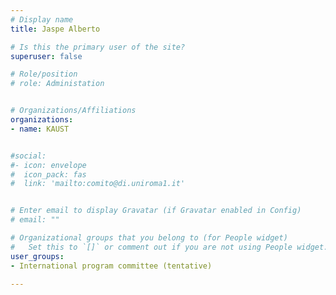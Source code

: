 ```yaml
---
# Display name
title: Jaspe Alberto

# Is this the primary user of the site?
superuser: false

# Role/position
# role: Administation


# Organizations/Affiliations
organizations:
- name: KAUST


#social:
#- icon: envelope
#  icon_pack: fas
#  link: 'mailto:comito@di.uniroma1.it'


# Enter email to display Gravatar (if Gravatar enabled in Config)
# email: ""

# Organizational groups that you belong to (for People widget)
#   Set this to `[]` or comment out if you are not using People widget.
user_groups:
- International program committee (tentative)

---
```

